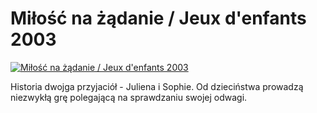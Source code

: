 Miłość na żądanie / Jeux d'enfants 2003 
=============
[![Miłość na żądanie / Jeux d'enfants 2003 ](http://vidos.pl/images/player.gif)](http://vidos.pl/milosc-na-zadanie-jeux-d-enfants-2003)

 Historia dwojga przyjaciół - Juliena i Sophie. Od dzieciństwa prowadzą niezwykłą grę polegającą na sprawdzaniu swojej odwagi.
